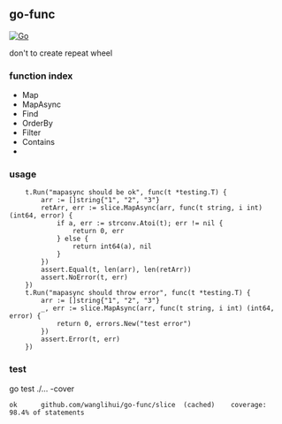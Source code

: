 go-func
---

[![Go](https://github.com/wanglihui/go-func/actions/workflows/go.yml/badge.svg?branch=master)](https://github.com/wanglihui/go-func/actions/workflows/go.yml)

don't to create repeat wheel

### function index

- Map
- MapAsync
- Find
- OrderBy
- Filter
- Contains
-

### usage

```
    t.Run("mapasync should be ok", func(t *testing.T) {
		arr := []string{"1", "2", "3"}
		retArr, err := slice.MapAsync(arr, func(t string, i int) (int64, error) {
			if a, err := strconv.Atoi(t); err != nil {
				return 0, err
			} else {
				return int64(a), nil
			}
		})
		assert.Equal(t, len(arr), len(retArr))
		assert.NoError(t, err)
	})
	t.Run("mapasync should throw error", func(t *testing.T) {
		arr := []string{"1", "2", "3"}
		_, err := slice.MapAsync(arr, func(t string, i int) (int64, error) {
			return 0, errors.New("test error")
		})
		assert.Error(t, err)
	})
```

### test

go test ./... -cover

```
ok  	github.com/wanglihui/go-func/slice	(cached)	coverage: 98.4% of statements
```